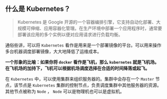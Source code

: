## 什么是 Kubernetes？

> Kubernetes 是 Google 开源的一个容器编排引擎，它支持自动化部署、大规模可伸缩、应用容器化管理。在生产环境中部署一个应用程序时，通常要部署该应用的多个实例以便对应用请求进行负载均衡。

通俗些讲，可以将 `Kubernetes` 看作是用来是一个部署镜像的平台。可以用来操作多台机器调度部署镜像，大大地降低了运维成本。

**一个形象的比喻：如果你将 `docker` 看作是飞机，那么 `kubernetes` 就是飞机场。在飞机场的加持下，飞机可以根据机场调度选择在合适的时间降落或起飞。**

在 `Kubernetes` 中，可以使用集群来组织服务器的。集群中会存在一个 `Master` 节点，该节点是 `Kubernetes` 集群的控制节点，负责调度集群中其他服务器的资源。其他节点被称为 `Node` ， `Node` 可以是物理机也可以是虚拟机。

